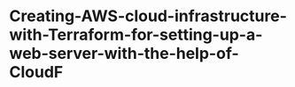 # Creating-AWS-cloud-infrastructure-with-Terraform-for-setting-up-a-web-server-with-the-help-of-CloudF